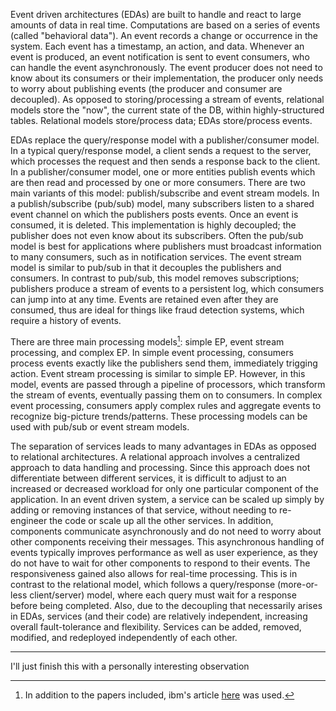 Event driven architectures (EDAs) are built to handle and react to large amounts of data in real time. Computations are based on a series of events (called "behavioral data"). An event records a change or occurrence in the system. Each event has a timestamp, an action, and data. Whenever an event is produced, an event notification is sent to event consumers, who can handle the event asynchronously. The event producer does not need to know about its consumers or their implementation, the producer only needs to worry about publishing events (the producer and consumer are decoupled). As opposed to storing/processing a stream of events, relational models store the "now", the current state of the DB, within highly-structured tables. Relational models store/process data; EDAs store/process events.

EDAs replace the query/response model with a publisher/consumer model. In a typical query/response model, a client sends a request to the server, which processes the request and then sends a response back to the client. In a publisher/consumer model, one or more entities publish events which are then read and processed by one or more consumers. There are two main variants of this model: publish/subscribe and event stream models. In a publish/subscribe (pub/sub) model, many subscribers listen to a shared event channel on which the publishers posts events. Once an event is consumed, it is deleted. This implementation is highly decoupled; the publisher does not even know about its subscribers. Often the pub/sub model is best for applications where publishers must broadcast information to many consumers, such as in notification services. The event stream model is similar to pub/sub in that it decouples the publishers and consumers. In contrast to pub/sub, this model removes subscriptions; publishers produce a stream of events to a persistent log, which consumers can jump into at any time. Events are retained even after they are consumed, thus are ideal for things like fraud detection systems, which require a history of events. 

There are three main processing models[^ibm]: simple EP, event stream processing, and complex EP. In simple event processing, consumers process events exactly like the publishers send them, immediately trigging action. Event stream processing is similar to simple EP. However, in this model, events are passed through a pipeline of processors, which transform the stream of events, eventually passing them on to consumers. In complex event processing, consumers apply complex rules and aggregate events to recognize big-picture trends/patterns. These processing models can be used with pub/sub or event stream models.

The separation of services leads to many advantages in EDAs as opposed to relational architectures. A relational approach involves a centralized approach to data handling and processing. Since this approach does not differentiate between different services, it is difficult to adjust to an increased or decreased workload for only one particular component of the application. In an event driven system, a service can be scaled up simply by adding or removing instances of that service, without needing to re-engineer the code or scale up all the other services. In addition, components communicate asynchronously and do not need to worry about other components receiving their messages. This asynchronous handling of events typically improves performance as well as user experience, as they do not have to wait for other components to respond to their events. The responsiveness gained also allows for real-time processing. This is in contrast to the relational model, which follows a query/response (more-or-less client/server) model, where each query must wait for a response before being completed. Also, due to the decoupling that necessarily arises in EDAs, services (and their code) are relatively independent, increasing overall fault-tolerance and flexibility. Services can be added, removed, modified, and redeployed independently of each other. 

[^ibm]: In addition to the papers included, ibm's article [here](https://www.ibm.com/think/topics/event-driven-architecture) was used.

--------------- 
I'll just finish this with a personally interesting observation